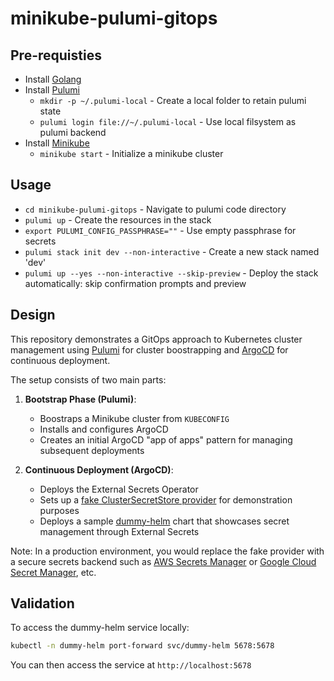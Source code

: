 # minikube-pulumi-gitops

## Pre-requisties

- Install [Golang](https://go.dev/doc/install)
- Install [Pulumi](https://www.pulumi.com/docs/install/)
  - `mkdir -p ~/.pulumi-local` - Create a local folder to retain pulumi state
  - `pulumi login file://~/.pulumi-local` - Use local filsystem as pulumi backend
- Install [Minikube](https://minikube.sigs.k8s.io/docs/start/)
  - `minikube start` - Initialize a minikube cluster 

## Usage

- `cd minikube-pulumi-gitops` - Navigate to pulumi code directory
- `pulumi up` - Create the resources in the stack
- `export PULUMI_CONFIG_PASSPHRASE=""` - Use empty passphrase for secrets
- `pulumi stack init dev --non-interactive` - Create a new stack named 'dev'
- `pulumi up --yes --non-interactive --skip-preview` - Deploy the stack automatically: skip confirmation prompts and preview

## Design

This repository demonstrates a GitOps approach to Kubernetes cluster management using [Pulumi](https://www.pulumi.com/docs/install/) for cluster boostrapping and [ArgoCD](https://argo-cd.readthedocs.io/en/stable/) for continuous deployment.

The setup consists of two main parts:

1. **Bootstrap Phase (Pulumi)**:
   - Boostraps a Minikube cluster from `KUBECONFIG`
   - Installs and configures ArgoCD
   - Creates an initial ArgoCD "app of apps" pattern for managing subsequent deployments

2. **Continuous Deployment (ArgoCD)**:
   - Deploys the External Secrets Operator
   - Sets up a [fake ClusterSecretStore provider](./apps/external-secrets/clustersecretstore.yaml) for demonstration purposes
   - Deploys a sample [dummy-helm](https://github.com/pierreyves-lebrun/dummy-helm) chart that showcases secret management through External Secrets

Note: In a production environment, you would replace the fake provider with a secure secrets backend such as [AWS Secrets Manager](https://external-secrets.io/latest/provider/aws-secrets-manager/) or [Google Cloud Secret Manager](https://external-secrets.io/latest/provider/google-secrets-manager/), etc.

## Validation

To access the dummy-helm service locally:
```bash
kubectl -n dummy-helm port-forward svc/dummy-helm 5678:5678
```

You can then access the service at `http://localhost:5678`
